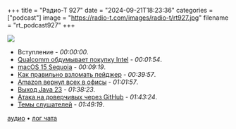 +++
title = "Радио-Т 927"
date = "2024-09-21T18:23:36"
categories = ["podcast"]
image = "https://radio-t.com/images/radio-t/rt927.jpg"
filename = "rt_podcast927"
+++

![](https://radio-t.com/images/radio-t/rt927.jpg)

- Вступление - *00:00:00*.
- [Qualcomm обдумывает покупку Intel](https://www.engadget.com/big-tech/qualcomm-is-reportedly-eyeing-a-takeover-of-intel-210920969.html) - *00:01:54*.
- [macOS 15 Sequoia](https://arstechnica.com/gadgets/2024/09/macos-15-sequoia-the-ars-technica-review/) - *00:09:19*.
- [Как правильно взломать пейджер](https://www.nytimes.com/2024/09/17/world/middleeast/israel-hezbollah-pagers-explosives.html) - *00:39:57*.
- [Amazon вернул всех в офисы](https://arstechnica.com/gadgets/2024/09/amazon-kills-remote-working-tells-workers-to-be-in-office-5-days-a-week/) - *01:01:57*.
- [Выход Java 23](https://sdtimes.com/softwaredev/java-23-is-now-available/) - *01:38:23*.
- [Атака на доверчивых через GitHub](https://ianspence.com/blog/2024-09/github-email-hijack/) - *01:43:24*.
- [Темы слушателей](https://radio-t.com/p/2024/09/17/prep-927/) - *01:49:19*.


[аудио](https://cdn.radio-t.com/rt_podcast927.mp3) • [лог чата](https://chat.radio-t.com/logs/radio-t-927.html)
<audio src="https://cdn.radio-t.com/rt_podcast927.mp3" preload="none"></audio>
